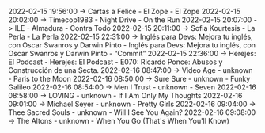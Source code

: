 2022-02-15 19:56:00 -> Cartas a Felice - El Zope - El Zope
2022-02-15 20:02:00 -> Timecop1983 - Night Drive - On the Run
2022-02-15 20:07:00 -> ILE - Almadura - Contra Todo
2022-02-15 20:11:00 -> Sofia Kourtesis - La Perla - La Perla
2022-02-15 22:31:00 -> Inglés para Devs: Mejora tu inglés, con Oscar Swanros y Darwin Pinto - Inglés para Devs: Mejora tu inglés, con Oscar Swanros y Darwin Pinto - “Commit”
2022-02-15 22:36:00 -> Herejes: El Podcast - Herejes: El Podcast - E070: Ricardo Ponce: Abusos y Construcción de una Secta.
2022-02-16 08:47:00 -> Video Age - unknown - Paris to the Moon
2022-02-16 08:50:00 -> Sure Sure - unknown - Funky Galileo
2022-02-16 08:54:00 -> Men I Trust - unknown - Seven
2022-02-16 08:58:00 -> LOVING - unknown - If I Am Only My Thoughts
2022-02-16 09:01:00 -> Michael Seyer - unknown - Pretty Girls
2022-02-16 09:04:00 -> Thee Sacred Souls - unknown - Will I See You Again?
2022-02-16 09:08:00 -> The Altons - unknown - When You Go (That's When You'll Know)
